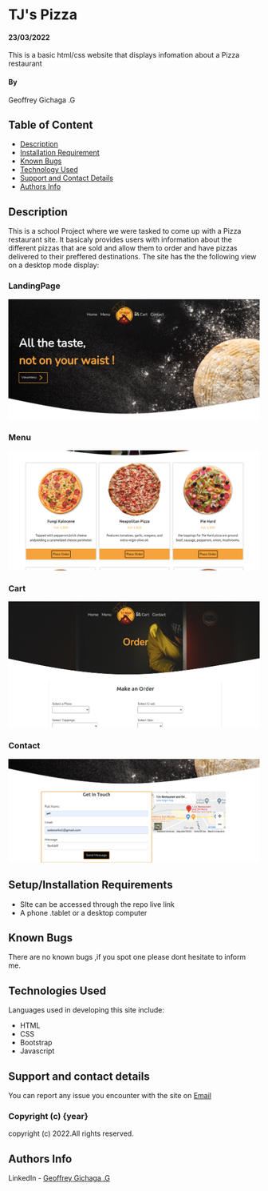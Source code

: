 # TJ's Pizza
#### 23/03/2022
This is a basic html/css website that displays infomation about a Pizza restaurant
#### By 
Geoffrey Gichaga .G

## Table of Content

+ [Description](#description)
+ [Installation Requirement](#Installation)
+ [Known Bugs](#Known-Bugs)
+ [Technology Used](#technology-used)
+ [Support and Contact Details](#Support-and-contact-details)
+ [Authors Info](#author-Info)

## Description
This is a school Project where we were tasked to come up with a Pizza restaurant site.
It basicaly  provides users with information about the different pizzas that are sold and allow them to order and have pizzas delivered to their preffered destinations.
The site has the the following view on a desktop mode display:
### LandingPage
![part1](./images/sc1.png)
### Menu
![part1](./images/sc2.png)

### Cart
![part1](./images/sc4.png)

### Contact
![part1](./images/sc7.png)







 

## Setup/Installation Requirements
* SIte can be accessed through the repo live link
* A phone .tablet or a desktop computer


## Known Bugs
There are no known bugs ,if you spot one please dont hesitate to inform me.
## Technologies Used
Languages used in developing this site include:
* HTML 
* CSS
* Bootstrap
* Javascript
## Support and contact details
You can report any issue you encounter with the site on [Email](geoffrey.githinji@student.moringaschool.com)


### Copyright (c) {year}
copyright (c) 2022.All rights reserved.


## Authors Info
LinkedIn - [Geoffrey Gichaga .G](https://www.linkedin.com/in/geoffrey-gichaga-234318ba/)

